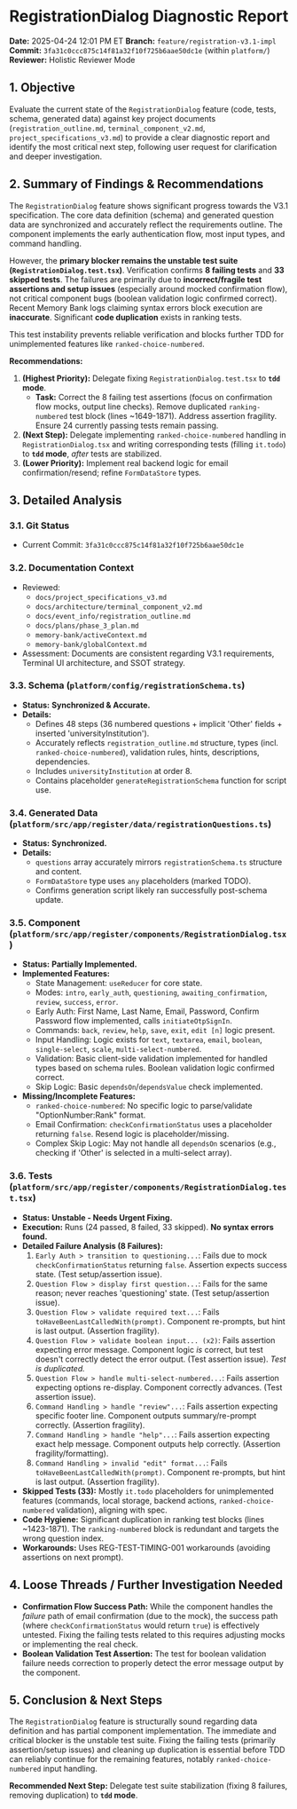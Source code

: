 # RegistrationDialog Diagnostic Report

**Date:** 2025-04-24 12:01 PM ET
**Branch:** `feature/registration-v3.1-impl`
**Commit:** `3fa31c0ccc875c14f81a32f10f725b6aae50dc1e` (within `platform/`)
**Reviewer:** Holistic Reviewer Mode

## 1. Objective

Evaluate the current state of the `RegistrationDialog` feature (code, tests, schema, generated data) against key project documents (`registration_outline.md`, `terminal_component_v2.md`, `project_specifications_v3.md`) to provide a clear diagnostic report and identify the most critical next step, following user request for clarification and deeper investigation.

## 2. Summary of Findings & Recommendations

The `RegistrationDialog` feature shows significant progress towards the V3.1 specification. The core data definition (schema) and generated question data are synchronized and accurately reflect the requirements outline. The component implements the early authentication flow, most input types, and command handling.

However, the **primary blocker remains the unstable test suite (`RegistrationDialog.test.tsx`)**. Verification confirms **8 failing tests** and **33 skipped tests**. The failures are primarily due to **incorrect/fragile test assertions and setup issues** (especially around mocked confirmation flow), not critical component bugs (boolean validation logic confirmed correct). Recent Memory Bank logs claiming syntax errors block execution are **inaccurate**. Significant **code duplication** exists in ranking tests.

This test instability prevents reliable verification and blocks further TDD for unimplemented features like `ranked-choice-numbered`.

**Recommendations:**
1.  **(Highest Priority):** Delegate fixing `RegistrationDialog.test.tsx` to **`tdd` mode**.
    *   **Task:** Correct the 8 failing test assertions (focus on confirmation flow mocks, output line checks). Remove duplicated `ranking-numbered` test block (lines ~1649-1871). Address assertion fragility. Ensure 24 currently passing tests remain passing.
2.  **(Next Step):** Delegate implementing `ranked-choice-numbered` handling in `RegistrationDialog.tsx` and writing corresponding tests (filling `it.todo`) to **`tdd` mode**, *after* tests are stabilized.
3.  **(Lower Priority):** Implement real backend logic for email confirmation/resend; refine `FormDataStore` types.

## 3. Detailed Analysis

### 3.1. Git Status
*   Current Commit: `3fa31c0ccc875c14f81a32f10f725b6aae50dc1e`

### 3.2. Documentation Context
*   Reviewed:
    *   `docs/project_specifications_v3.md`
    *   `docs/architecture/terminal_component_v2.md`
    *   `docs/event_info/registration_outline.md`
    *   `docs/plans/phase_3_plan.md`
    *   `memory-bank/activeContext.md`
    *   `memory-bank/globalContext.md`
*   Assessment: Documents are consistent regarding V3.1 requirements, Terminal UI architecture, and SSOT strategy.

### 3.3. Schema (`platform/config/registrationSchema.ts`)
*   **Status:** **Synchronized & Accurate.**
*   **Details:**
    *   Defines 48 steps (36 numbered questions + implicit 'Other' fields + inserted 'universityInstitution').
    *   Accurately reflects `registration_outline.md` structure, types (incl. `ranked-choice-numbered`), validation rules, hints, descriptions, dependencies.
    *   Includes `universityInstitution` at order 8.
    *   Contains placeholder `generateRegistrationSchema` function for script use.

### 3.4. Generated Data (`platform/src/app/register/data/registrationQuestions.ts`)
*   **Status:** **Synchronized.**
*   **Details:**
    *   `questions` array accurately mirrors `registrationSchema.ts` structure and content.
    *   `FormDataStore` type uses `any` placeholders (marked TODO).
    *   Confirms generation script likely ran successfully post-schema update.

### 3.5. Component (`platform/src/app/register/components/RegistrationDialog.tsx`)
*   **Status:** **Partially Implemented.**
*   **Implemented Features:**
    *   State Management: `useReducer` for core state.
    *   Modes: `intro`, `early_auth`, `questioning`, `awaiting_confirmation`, `review`, `success`, `error`.
    *   Early Auth: First Name, Last Name, Email, Password, Confirm Password flow implemented, calls `initiateOtpSignIn`.
    *   Commands: `back`, `review`, `help`, `save`, `exit`, `edit [n]` logic present.
    *   Input Handling: Logic exists for `text`, `textarea`, `email`, `boolean`, `single-select`, `scale`, `multi-select-numbered`.
    *   Validation: Basic client-side validation implemented for handled types based on schema rules. Boolean validation logic confirmed correct.
    *   Skip Logic: Basic `dependsOn`/`dependsValue` check implemented.
*   **Missing/Incomplete Features:**
    *   `ranked-choice-numbered`: No specific logic to parse/validate "OptionNumber:Rank" format.
    *   Email Confirmation: `checkConfirmationStatus` uses a placeholder returning `false`. Resend logic is placeholder/missing.
    *   Complex Skip Logic: May not handle all `dependsOn` scenarios (e.g., checking if 'Other' is selected in a multi-select array).

### 3.6. Tests (`platform/src/app/register/components/RegistrationDialog.test.tsx`)
*   **Status:** **Unstable - Needs Urgent Fixing.**
*   **Execution:** Runs (24 passed, 8 failed, 33 skipped). **No syntax errors found.**
*   **Detailed Failure Analysis (8 Failures):**
    1.  `Early Auth > transition to questioning...`: Fails due to mock `checkConfirmationStatus` returning `false`. Assertion expects success state. (Test setup/assertion issue).
    2.  `Question Flow > display first question...`: Fails for the same reason; never reaches 'questioning' state. (Test setup/assertion issue).
    3.  `Question Flow > validate required text...`: Fails `toHaveBeenLastCalledWith(prompt)`. Component re-prompts, but hint is last output. (Assertion fragility).
    4.  `Question Flow > validate boolean input... (x2)`: Fails assertion expecting error message. Component logic *is* correct, but test doesn't correctly detect the error output. (Test assertion issue). *Test is duplicated.*
    5.  `Question Flow > handle multi-select-numbered...`: Fails assertion expecting options re-display. Component correctly advances. (Test assertion issue).
    6.  `Command Handling > handle "review"...`: Fails assertion expecting specific footer line. Component outputs summary/re-prompt correctly. (Assertion fragility).
    7.  `Command Handling > handle "help"...`: Fails assertion expecting exact help message. Component outputs help correctly. (Assertion fragility/formatting).
    8.  `Command Handling > invalid "edit" format...`: Fails `toHaveBeenLastCalledWith(prompt)`. Component re-prompts, but hint is last output. (Assertion fragility).
*   **Skipped Tests (33):** Mostly `it.todo` placeholders for unimplemented features (commands, local storage, backend actions, `ranked-choice-numbered` validation), aligning with spec.
*   **Code Hygiene:** Significant duplication in ranking test blocks (lines ~1423-1871). The `ranking-numbered` block is redundant and targets the wrong question index.
*   **Workarounds:** Uses REG-TEST-TIMING-001 workarounds (avoiding assertions on next prompt).

## 4. Loose Threads / Further Investigation Needed

*   **Confirmation Flow Success Path:** While the component handles the *failure* path of email confirmation (due to the mock), the success path (where `checkConfirmationStatus` would return `true`) is effectively untested. Fixing the failing tests related to this requires adjusting mocks or implementing the real check.
*   **Boolean Validation Test Assertion:** The test for boolean validation failure needs correction to properly detect the error message output by the component.

## 5. Conclusion & Next Steps

The `RegistrationDialog` feature is structurally sound regarding data definition and has partial component implementation. The immediate and critical blocker is the unstable test suite. Fixing the failing tests (primarily assertion/setup issues) and cleaning up duplication is essential before TDD can reliably continue for the remaining features, notably `ranked-choice-numbered` input handling.

**Recommended Next Step:** Delegate test suite stabilization (fixing 8 failures, removing duplication) to **`tdd` mode**.